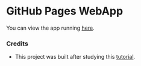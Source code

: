 # GitHub Pages WebApp

You can view the app running [here](https://entropyhaos.github.io/github_pages_webapp_project/).

### Credits

* This project was built after studying this [tutorial](http://blog.teamtreehouse.com/code-a-simple-github-api-webapp-using-jquery-ajax).